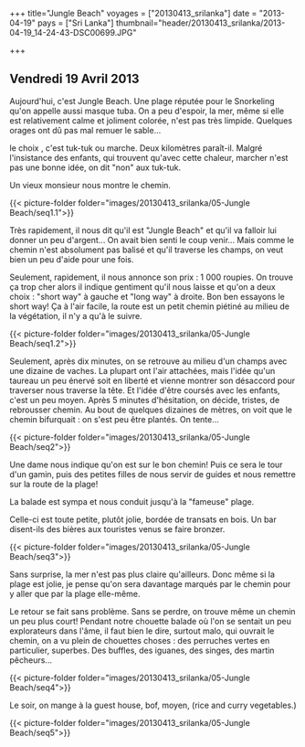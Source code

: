 +++
title="Jungle Beach"
voyages = ["20130413_srilanka"]
date = "2013-04-19"
pays = ["Sri Lanka"]
thumbnail="header/20130413_srilanka/2013-04-19_14-24-43-DSC00699.JPG"

+++


## Vendredi 19 Avril 2013

Aujourd'hui, c'est Jungle Beach. Une plage réputée pour le Snorkeling qu'on appelle aussi masque tuba.
On a peu d'espoir, la mer, même si elle est relativement calme et joliment colorée, n'est pas très limpide. Quelques orages ont dû pas mal remuer le sable...

le choix , c'est tuk-tuk ou marche. Deux kilomètres paraît-il. Malgré l'insistance des enfants, qui trouvent qu'avec cette chaleur, marcher n'est pas une bonne idée, on dit "non" aux tuk-tuk.

Un vieux monsieur nous montre le chemin.

{{< picture-folder folder="images/20130413_srilanka/05-Jungle Beach/seq1.1">}}


Très rapidement, il nous dit qu'il est "Jungle Beach" et qu'il va falloir lui donner un peu d'argent... On avait bien senti le coup venir... Mais comme le chemin n'est absolument pas balisé et qu'il traverse les champs, on veut bien un peu d'aide pour une fois.

Seulement, rapidement, il nous annonce son prix : 1 000 roupies. On trouve ça trop cher alors il indique gentiment qu'il nous laisse et qu'on a deux choix : "short way" à gauche et "long way" à droite.
Bon ben essayons le short way! Ça à l'air facile, la route est un petit chemin piétiné au milieu de la végétation, il n'y a qu'à le suivre.

{{< picture-folder folder="images/20130413_srilanka/05-Jungle Beach/seq1.2">}}

Seulement, après dix minutes, on se retrouve au milieu d'un champs avec une dizaine de vaches. La plupart ont l'air attachées, mais l'idée qu'un taureau un peu énervé soit en liberté et vienne montrer son désaccord pour traverser nous traverse la tête. Et l'idée d'être coursés avec les enfants, c'est un peu moyen. 
Après 5 minutes d'hésitation, on décide, tristes, de rebrousser chemin. Au bout de quelques dizaines de mètres, on voit que le chemin bifurquait : on s'est peu être plantés. On tente...

{{< picture-folder folder="images/20130413_srilanka/05-Jungle Beach/seq2">}}


Une dame nous indique qu'on est sur le bon chemin! Puis ce sera le tour d'un gamin, puis des petites filles de nous servir de guides et nous remettre sur la route de la plage! 

La balade est sympa et nous conduit jusqu'à la "fameuse" plage. 

Celle-ci est toute petite, plutôt jolie, bordée de transats en bois. Un bar disent-ils des bières aux touristes venus se faire bronzer.

{{< picture-folder folder="images/20130413_srilanka/05-Jungle Beach/seq3">}}

Sans surprise, la mer n'est pas plus claire qu'ailleurs. Donc même si la plage est jolie, je pense qu'on sera davantage marqués par le chemin pour y aller que par la plage elle-même.


Le retour se fait sans problème. Sans se perdre, on trouve même un chemin un peu plus court!
Pendant notre chouette balade où l'on se sentait un peu explorateurs dans l'âme, il faut bien le dire, surtout malo, qui ouvrait le chemin, on a vu plein de chouettes choses : des perruches vertes en particulier, superbes. Des buffles, des iguanes, des singes, des martin pêcheurs...

{{< picture-folder folder="images/20130413_srilanka/05-Jungle Beach/seq4">}}

Le soir, on mange à la guest house, bof, moyen, (rice and curry vegetables.)

{{< picture-folder folder="images/20130413_srilanka/05-Jungle Beach/seq5">}}
